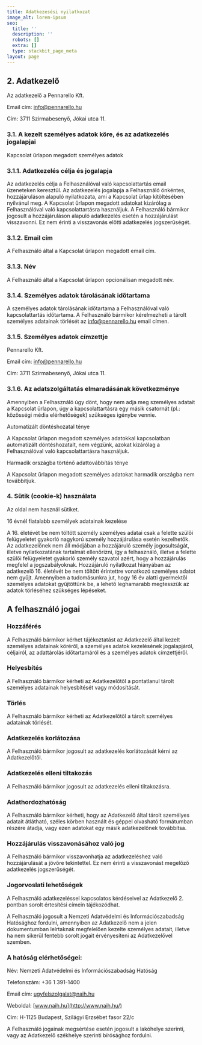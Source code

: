 ```yaml
---
title: Adatkezesési nyilatkozat
image_alt: lorem-ipsum
seo:
  title: ''
  description: ''
  robots: []
  extra: []
  type: stackbit_page_meta
layout: page
---
```

## 2. Adatkezelő

Az adatkezelő a Pennarello Kft.

Email cím: <info@pennarello.hu>

Cím: 3711 Szirmabesenyő, Jókai utca 11.

### 3.1. A kezelt személyes adatok köre, és az adatkezelés jogalapjai

Kapcsolat űrlapon megadott személyes adatok

### 3.1.1. Adatkezelés célja és jogalapja

Az adatkezelés célja a Felhasználóval való kapcsolattartás email üzeneteken keresztül. Az adatkezelés jogalapja a Felhasználó önkéntes, hozzájáruláson alapuló nyilatkozata, ami a Kapcsolat űrlap kitöltésében nyilvánul meg. A Kapcsolat űrlapon megadott adatokat kizárólag a Felhasználóval való kapcsolattartásra használjuk. A Felhasználó bármikor jogosult a hozzájáruláson alapuló adatkezelés esetén a hozzájárulást visszavonni. Ez nem érinti a visszavonás előtti adatkezelés jogszerűségét.

### 3.1.2. Email cím

A Felhasználó által a Kapcsolat űrlapon megadott email cím.

### 3.1.3. Név

A Felhasználó által a Kapcsolat űrlapon opcionálisan megadott név.

### 3.1.4. Személyes adatok tárolásának időtartama

A személyes adatok tárolásának időtartama a Felhasználóval való kapcsolattartás időtartama. A Felhasználó bármikor kérelmezheti a tárolt személyes adatainak törlését az <info@pennarello.hu> email címen.

### 3.1.5. Személyes adatok címzettje

Pennarello Kft.

Email cím: info@pennarello.hu

Cím: 3711 Szirmabesenyő, Jókai utca 11.

### 3.1.6. Az adatszolgáltatás elmaradásának következménye

Amennyiben a Felhasználó úgy dönt, hogy nem adja meg személyes adatait a Kapcsolat űrlapon, úgy a kapcsolattartásra egy másik csatornát (pl.: közösségi média elérhetőségek) szükséges igénybe vennie.

Automatizált döntéshozatal ténye

A Kapcsolat űrlapon megadott személyes adatokkal kapcsolatban automatizált döntéshozatalt, nem végzünk, azokat kizárólag a Felhasználóval való kapcsolattartásra használjuk.

Harmadik országba történő adattovábbítás ténye

A Kapcsolat űrlapon megadott személyes adatokat harmadik országba nem továbbítjuk.

### 4. Sütik (cookie-k) használata​​​​​​​

Az oldal nem használ sütiket.

16 évnél fiatalabb személyek adatainak kezelése

A 16. életévét be nem töltött személy személyes adatai csak a felette szülői felügyeletet gyakorló nagykorú személy hozzájárulása esetén kezelhetők. Az adatkezelőnek nem áll módjában a hozzájáruló személy jogosultságát, illetve nyilatkozatának tartalmát ellenőrizni, így a felhasználó, illetve a felette szülői felügyeletet gyakorló személy szavatol azért, hogy a hozzájárulás megfelel a jogszabályoknak. Hozzájáruló nyilatkozat hiányában az adatkezelő 16. életévét be nem töltött érintettre vonatkozó személyes adatot nem gyűjt. Amennyiben a tudomásunkra jut, hogy 16 év alatti gyermektől személyes adatokat gyűjtöttünk be, a lehető leghamarabb megtesszük az adatok törléséhez szükséges lépéseket.

## A felhasználó jogai

### Hozzáférés

A Felhasználó bármikor kérhet tájékoztatást az Adatkezelő által kezelt személyes adatainak köréről, a személyes adatok kezelésének jogalapjáról, céljairól, az adattárolás időtartamáról és a személyes adatok címzettjéről.

### Helyesbítés

A Felhasználó bármikor kérheti az Adatkezelőtől a pontatlanul tárolt személyes adatainak helyesbítését vagy módosítását.

### Törlés

A Felhasználó bármikor kérheti az Adatkezelőtől a tárolt személyes adatainak törlését.

### Adatkezelés korlátozása

A Felhasználó bármikor jogosult az adatkezelés korlátozását kérni az Adatkezelőtől.

### Adatkezelés elleni tiltakozás

A Felhasználó bármikor jogosult az adatkezelés elleni tiltakozásra.

### Adathordozhatóság

A Felhasználó bármikor kérheti, hogy az Adatkezelő által tárolt személyes adatait átlátható, széles körben használt és géppel olvasható formátumban részére átadja, vagy ezen adatokat egy másik adatkezelőnek továbbítsa.

### Hozzájárulás visszavonásához való jog

A Felhasználó bármikor visszavonhatja az adatkezeléshez való hozzájárulását a jövőre tekintettel. Ez nem érinti a visszavonást megelőző adatkezelés jogszerűségét.

### Jogorvoslati lehetőségek

A Felhasználó adatkezeléssel kapcsolatos kérdéseivel az Adatkezelő 2. pontban sorolt értesítési címein tájékozódhat.

A Felhasználó jogosult a Nemzeti Adatvédelmi és Információszabadság Hatósághoz fordulni, amennyiben az Adatkezelő nem a jelen dokumentumban leírtaknak megfelelően kezelte személyes adatait, illetve ha nem sikerül fentebb sorolt jogait érvényesíteni az Adatkezelővel szemben.

### A hatóság elérhetőségei:

Név: Nemzeti Adatvédelmi és Információszabadság Hatóság

Telefonszám: +36 1 391-1400

Email cím: <ugyfelszolgalat@naih.hu>

Weboldal: [www.naih.hu](http://www.naih.hu/)

Cím: H-1125 Budapest, Szilágyi Erzsébet fasor 22/c

A Felhasználó jogainak megsértése esetén jogosult a lakóhelye szerinti, vagy az Adatkezelő székhelye szerinti bírósághoz fordulni.
